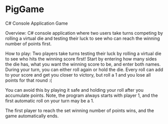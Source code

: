 # PigGame
C# Console Application Game

Overview: C# console application where two users take turns competing by rolling a virtual die and 
testing their luck to see who can reach the winning number of points first. 

How to play: Two players take turns testing their luck by rolling a virtual die 
to see who hits the winning score first! Start by entering how many sides the die has, 
what you want the winning score to be, and enter both names. During your turn, you can 
either roll again or hold the die. Every roll can add to your score and get you closer to victory, 
but roll a 1 and you lose all points for that round :(

You can avoid this by playing it safe and holding your roll after you accumulate points. 
Note, the program always starts with player 1, and the first automatic roll on your turn may be a 1.

The first player to reach the set winning number of points wins, and the game automatically ends.
